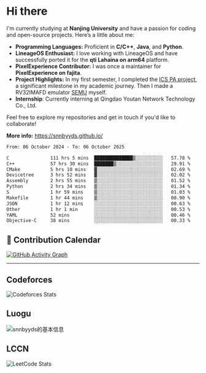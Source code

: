 # Hi there

I'm currently studying at **Nanjing University** and have a passion for coding and open-source projects. Here’s a little about me:

- **Programming Languages:** Proficient in **C/C++**, **Java**, and **Python**.
- **LineageOS Enthusiast:** I love working with LineageOS and have successfully ported it for the **qti Lahaina on arm64** platform.
- **PixelExperience Contributor:** I was once a maintainer for **PixelExperience on fajita**.
- **Project Highlights:** In my first semester, I completed the [ICS PA project](https://nju-projectn.github.io/ics-pa-gitbook/ics2024/), a significant milestone in my academic journey. Then I made a RV32IMAFD emulator [SEMU](https://github.com/snnbyyds/semu) myself.
- **Internship**: Currently interning at Qingdao Youtan Network Technology Co., Ltd.

Feel free to explore my repositories and get in touch if you'd like to collaborate!

**More info:** https://snnbyyds.github.io/

<!--START_SECTION:waka-->

```txt
From: 06 October 2024 - To: 06 October 2025

C               111 hrs 5 mins  ██████████████▒░░░░░░░░░░   57.78 %
C++             57 hrs 30 mins  ███████▒░░░░░░░░░░░░░░░░░   29.91 %
CMake           5 hrs 10 mins   ▓░░░░░░░░░░░░░░░░░░░░░░░░   02.69 %
Devicetree      3 hrs 52 mins   ▓░░░░░░░░░░░░░░░░░░░░░░░░   02.02 %
Assembly        2 hrs 55 mins   ▒░░░░░░░░░░░░░░░░░░░░░░░░   01.52 %
Python          2 hrs 34 mins   ▒░░░░░░░░░░░░░░░░░░░░░░░░   01.34 %
S               1 hr 59 mins    ▒░░░░░░░░░░░░░░░░░░░░░░░░   01.03 %
Makefile        1 hr 44 mins    ▒░░░░░░░░░░░░░░░░░░░░░░░░   00.90 %
JSON            1 hr 12 mins    ░░░░░░░░░░░░░░░░░░░░░░░░░   00.63 %
Other           1 hr 1 min      ░░░░░░░░░░░░░░░░░░░░░░░░░   00.53 %
YAML            52 mins         ░░░░░░░░░░░░░░░░░░░░░░░░░   00.46 %
Objective-C     38 mins         ░░░░░░░░░░░░░░░░░░░░░░░░░   00.33 %
```

<!--END_SECTION:waka-->

## 📅 Contribution Calendar

[![GitHub Activity Graph](https://github-readme-activity-graph.vercel.app/graph?username=snnbyyds&theme=react-dark)](https://github.com/snnbyyds)

---

## Codeforces
![Codeforces Stats](https://codeforces-readme-stats.vercel.app/api/card?username=snnbyyds)

## Luogu
![snnbyyds的基本信息](https://luogu-card.vercel.app/about?id=1560631)

## LCCN
![LeetCode Stats](https://leetcard.jacoblin.cool/snnbyyds?theme=light&font=Fuzzy%20Bubbles&site=cn)
